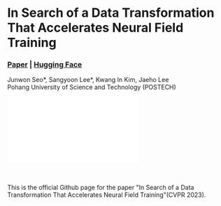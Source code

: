 # In Search of a Data Transformation That Accelerates Neural Field Training
### [Paper](https://arxiv.org/abs/2311.17094) | [Hugging Face](https://huggingface.co/papers/2311.17094)

Junwon Seo\*, Sangyoon Lee\*, Kwang In Kim, Jaeho Lee<br>
Pohang University of Science and Technology (POSTECH)

![pipeline](./assets/pipeline1.pdf)

<br>

This is the official Github page for the paper "In Search of a Data Transformation That Accelerates Neural Field Training"(CVPR 2023).

